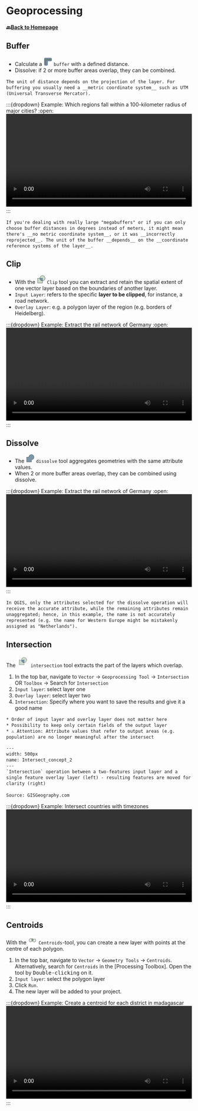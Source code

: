 # Geoprocessing



__🔙[Back to Homepage](/content/intro.md)__


## Buffer
- Calculate a ![](/fig/mAlgorithmBuffer.png) `buffer` with a defined distance.
- Dissolve: if 2 or more buffer areas overlap, they can be combined.

```{Attention}
The unit of distance depends on the projection of the layer. For buffering you usually need a __metric coordinate system__ such as UTM (Universal Transverse Mercator).
```

:::{dropdown} Example: Which regions fall within a 100-kilometer radius of major cities?
:open:
<video width="100%" controls src="https://github.com/GIScience/gis-training-resource-center/raw/main/fig/en_qgis_buffer_wiki.mp4"></video>
:::

```{Hint}
If you're dealing with really large "megabuffers" or if you can only choose buffer distances in degrees instead of meters, it might mean there's __no metric coordinate system__, or it was __incorrectly reprojected__. The unit of the buffer __depends__ on the __coordinate reference systems of the layer__.
```

## Clip
- With the ![](/fig/mAlgorithmClip.png) `Clip` tool you can extract and retain the spatial extent of one vector layer based on the boundaries of another layer. 
- `Input Layer`: refers to the specific __layer to be clipped__, for instance, a road network.
- `Overlay Layer`: e.g. a polygon layer of the region (e.g. borders of Heidelberg).

:::{dropdown} Example: Extract the rail network of Germany
:open:
<video width="100%" controls src="https://github.com/GIScience/gis-training-resource-center/raw/main/fig/en_qgis_clip_wiki.mp4"></video>
:::

## Dissolve
- The ![](/fig/mAlgorithmDissolve.png) `dissolve` tool aggregates geometries with the same attribute values.
- When 2 or more buffer areas overlap, they can be combined using dissolve.

:::{dropdown} Example: Extract the rail network of Germany
:open:
<video width="100%" controls src="https://github.com/GIScience/gis-training-resource-center/raw/main/fig/en_qgis_dissolve_wiki.mp4"></video>
:::

```{Attention}
In QGIS, only the attributes selected for the dissolve operation will receive the accurate attribute, while the remaining attributes remain unaggregated; hence, in this example, the name is not accurately represented (e.g. the name for Western Europe might be mistakenly assigned as "Netherlands").
```

## Intersection

The ![](/fig/intersection_icon.png) `intersection` tool extracts the part of the layers which overlap.

1. In the top bar, navigate to `Vector` -> `Geoprocessing Tool` -> `Intersection` OR `Toolbox` -> Search for `Intersection`
2. `Input layer`: select layer one 
3. `Overlay layer`: select layer two
4. `Intersection`: Specify where you want to save the results and give it a good name 

```{Note}
* Order of input layer and overlay layer does not matter here
* Possibility to keep only certain fields of the output layer
* ⚠️ Attention: Attribute values that refer to output areas (e.g. population) are no longer meaningful after the intersect

```

```{figure} /fig/Intersect_concept_2.png
---
width: 500px
name: Intersect_concept_2
---
`Intersection` operation between a two-features input layer and a single feature overlay layer (left) - resulting features are moved for clarity (right)

Source: GISGeography.com
```
:::{dropdown} Example: Intersect countries with timezones
<video width="100%" controls src="https://github.com/GIScience/gis-training-resource-center/raw/main/fig/qgis_intersect.mp4"></video>
:::

## Centroids

With the ![](/fig/qgis_3.40_centroids.png) `Centroids`-tool, you can create a new layer with points at the centre of each polygon.  

1. In the top bar, navigate to `Vector` -> `Geometry Tools` -> `Centroids`. Alternatively, search for `Centroids` in the [Processing Toolbox]. Open the tool by <kbd>Double-clicking</kbd> on it. 
2. `Input layer`: select the polygon layer
3. Click `Run`.
4. The new layer will be added to your project. 


:::{dropdown} Example: Create a centroid for each district in madagascar
<video width="100%" controls src="https://github.com/GIScience/gis-training-resource-center/raw/main/fig/en_qgis_3.40_centroids.mp4"></video>
:::